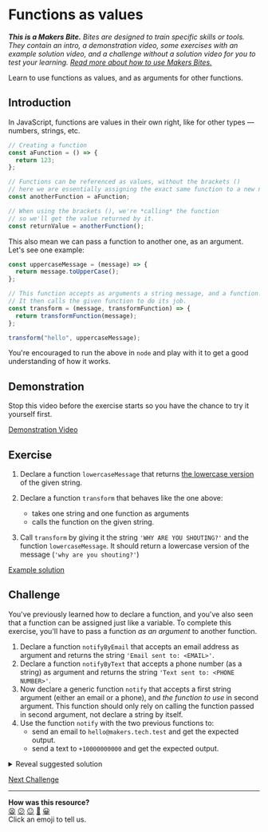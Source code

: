 # Functions as values

_**This is a Makers Bite.** Bites are designed to train specific skills or tools. They
contain an intro, a demonstration video, some exercises with an example solution video,
and a challenge without a solution video for you to test your learning. [Read more about
how to use Makers
Bites.](https://github.com/makersacademy/course/blob/main/labels/bites.md)_

Learn to use functions as values, and as arguments for other functions.

<!-- OMITTED -->

## Introduction

In JavaScript, functions are values in their own right, like for other types — numbers,
strings, etc.

```js
// Creating a function
const aFunction = () => {
  return 123;
};

// Functions can be referenced as values, without the brackets ()
// here we are essentially assigning the exact same function to a new name.
const anotherFunction = aFunction;

// When using the brackets (), we're *calling* the function
// so we'll get the value returned by it.
const returnValue = anotherFunction();
```

This also mean we can pass a function to another one, as an argument. Let's see one
example:

```js
const uppercaseMessage = (message) => {
  return message.toUpperCase();
};

// This function accepts as arguments a string message, and a function.
// It then calls the given function to do its job.
const transform = (message, transformFunction) => {
  return transformFunction(message);
};

transform("hello", uppercaseMessage);
```

You're encouraged to run the above in `node` and play with it to get a good understanding
of how it works.

## Demonstration

Stop this video before the exercise starts so you have the chance to try it yourself
first.

[Demonstration Video](https://www.youtube.com/watch?v=KnB61fZjcv4)

## Exercise

1. Declare a function `lowercaseMessage` that returns [the lowercase
   version](https://developer.mozilla.org/en-US/docs/Web/JavaScript/Reference/Global_Objects/String/toLowerCase)
   of the given string.

2. Declare a function `transform` that behaves like the one above:

   - takes one string and one function as arguments
   - calls the function on the given string.

3. Call `transform` by giving it the string `'WHY ARE YOU SHOUTING?'` and the function
   `lowercaseMessage`. It should return a lowercase version of the message (`'why are you
shouting?'`)

[Example solution](https://youtu.be/KnB61fZjcv4?t=606)

## Challenge

You've previously learned how to declare a function, and you've also seen that a function
can be assigned just like a variable. To complete this exercise, you'll have to pass a
function _as an argument_ to another function.

1. Declare a function `notifyByEmail` that accepts an email address as argument and
   returns the string `'Email sent to: <EMAIL>'`.
2. Declare a function `notifyByText` that accepts a phone number (as a string) as argument
   and returns the string `'Text sent to: <PHONE NUMBER>'`.
3. Now declare a generic function `notify` that accepts a first string argument (either an
   email or a phone), and _the function to use_ in second argument. This function should
   only rely on calling the function passed in second argument, not declare a string by
   itself.
4. Use the function `notify` with the two previous functions to:
   - send an email to `hello@makers.tech.test` and get the expected output.
   - send a text to `+10000000000` and get the expected output.

<details>
<summary>Reveal suggested solution</summary>

```javascript
const notifyByEmail = (email) => {
  return `Email sent to: ${email}`;
};

const notifyByText = (phoneNumber) => {
  return `Text sent to: ${phoneNumber}`;
};

const notify = (emailOrPhone, notifyFunction) => {
  return notifyFunction(emailOrPhone);
};

console.log(notify("hello@makers.tech.test", notifyByEmail));
console.log(notify("+10000000000", notifyByText));
```

</details>

[Next Challenge](08_callbacks.md)

<!-- BEGIN GENERATED SECTION DO NOT EDIT -->

---

**How was this resource?**  
[😫](https://airtable.com/shrUJ3t7KLMqVRFKR?prefill_Repository=makersacademy%2Fjavascript-fundamentals&prefill_File=bites%2F07_functions_as_values.md&prefill_Sentiment=😫) [😕](https://airtable.com/shrUJ3t7KLMqVRFKR?prefill_Repository=makersacademy%2Fjavascript-fundamentals&prefill_File=bites%2F07_functions_as_values.md&prefill_Sentiment=😕) [😐](https://airtable.com/shrUJ3t7KLMqVRFKR?prefill_Repository=makersacademy%2Fjavascript-fundamentals&prefill_File=bites%2F07_functions_as_values.md&prefill_Sentiment=😐) [🙂](https://airtable.com/shrUJ3t7KLMqVRFKR?prefill_Repository=makersacademy%2Fjavascript-fundamentals&prefill_File=bites%2F07_functions_as_values.md&prefill_Sentiment=🙂) [😀](https://airtable.com/shrUJ3t7KLMqVRFKR?prefill_Repository=makersacademy%2Fjavascript-fundamentals&prefill_File=bites%2F07_functions_as_values.md&prefill_Sentiment=😀)  
Click an emoji to tell us.

<!-- END GENERATED SECTION DO NOT EDIT -->
